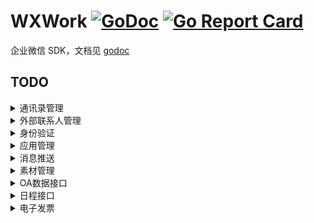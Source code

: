 # WXWork [![GoDoc](https://godoc.org/github.com/ghaoo/wxwork?status.svg)](https://godoc.org/github.com/ghaoo/wxwork) [![Go Report Card](https://goreportcard.com/badge/github.com/ghaoo/wxwork)](https://goreportcard.com/report/github.com/ghaoo/wxwork)
企业微信 SDK，文档见 [godoc](https://godoc.org/github.com/ghaoo/wxwork)

## TODO
<details>
<summary>通讯录管理</summary>

* [x] 成员管理
    - [x] 创建成员
    - [x] 读取成员
    - [x] 更新成员
    - [x] 删除成员
    - [x] 获取部门成员
    - [x] 获取部门成员详情
    - [x] userid与openid互换
    - [x] 二次验证
    - [x] 邀请成员
    - [x] 获取加入企业二维码
* [x] 部门管理
    - [x] 创建部门
    - [x] 更新部门
    - [x] 删除部门
    - [x] 获取部门列表
* [x] 标签管理
    - [x] 创建标签
    - [x] 更新标签名字
    - [x] 删除标签
    - [x] 获取标签成员
    - [x] 增加标签成员
    - [x] 删除标签成员
    - [x] 获取标签列表
* [ ] 异步批量接口
    - [ ] 增量更新成员
    - [ ] 全量覆盖成员
    - [ ] 全量覆盖部门
    - [ ] 获取异步任务结果
* [ ] 通讯录回调通知
    - [x] 成员变更通知
    - [ ] 部门变更通知
    - [ ] 标签变更通知
    - [x] 异步任务完成通知
        
</details>


<details>
<summary>外部联系人管理</summary>

* [ ] 企业服务人员管理
* [ ] 客户管理
* [ ] 客户标签管理
* [ ] 客户群管理
* [ ] 消息推送
* [ ] 离职管理
* [ ] 统计管理
* [ ] 变更回调
    
</details>

<details>
<summary>身份验证</summary>

* [ ] 网页授权登录
    - [ ] 构造扫码登录链接
    - [x] 获取访问用户身份
* [ ] 扫码授权登录
    - [ ] 构造扫码登录链接
    - [ ] 获取访问用户身份
        
</details>

<details>
<summary>应用管理</summary>

* [ ] 获取应用
* [ ] 设置应用
* [ ] 自定义菜单
    - [ ] 创建菜单
    - [ ] 获取菜单
    - [ ] 删除菜单
        
</details>


<details>
<summary>消息推送</summary>

* [x] 发送应用消息
* [x] 更新任务卡片消息状态
* [x] 接收消息
* [x] 发消息到群聊会话
    - [x] 创建群聊会话
    - [x] 修改群聊会话
    - [x] 获取群聊会话
    - [x] 应用推送消息
* [ ] 互联企业消息推送
    - [ ] 发送应用消息
    - [ ] 接收消息与事件
        
</details>

<details>
<summary>素材管理</summary>

* [ ] 发送应用消息
    - [x] 上传临时素材
    - [x] 上传图片
    - [ ] 获取临时素材
    - [ ] 获取高清语音素材
        
</details>

<details>
<summary>OA数据接口</summary>

* [ ] 企业微信打卡应用
    - [ ] 获取打卡数据
    - [ ] 获取打卡规则
* [ ] 企业微信审批应用
    - [ ] 获取审批模板详情
    - [ ] 提交审批申请
    - [ ] 审批申请状态变化回调通知
    - [ ] 批量获取审批单号
    - [ ] 获取审批申请详情
* [ ] 企业微信公费电话
    - [ ] 获取公费电话拨打记录
        
</details>

<details>
<summary>日程接口</summary>

- [ ] 创建日程
- [ ] 更新日程
- [ ] 取消日程
- [ ] 获取日程
    
</details>

<details>
<summary>电子发票</summary>

- [ ] 查询电子发票
- [ ] 更新发票状态
- [ ] 批量更新发票状态
- [ ] 批量查询电子发票
    
</details>

